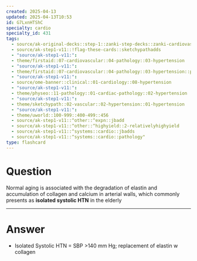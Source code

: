 ```yaml
---
created: 2025-04-13
updated: 2025-04-13T10:53
id: G7LxnHTShC
specialty: cardio
specialty_id: 431
tags:
  - source/ak-original-decks::step-1::zanki-step-decks::zanki-cardiovascular::cardio-pathology
  - source/ak-step1-v11::!flag-these-cards::sketchypathadds
  - "source/ak-step1-v11:": 
  - theme/firstaid::07-cardiovascular::04-pathology::03-hypertension
  - "source/ak-step1-v11:": 
  - theme/firstaid::07-cardiovascular::04-pathology::03-hypertension::primary-hypertension
  - "source/ak-step1-v11:": 
  - source/ome-banner::clinical::01-cardiology::08-hypertension
  - "source/ak-step1-v11:": 
  - theme/physeo::11-pathology::01-cardiac-pathology::02-hypertension
  - "source/ak-step1-v11:": 
  - theme/sketchypath::02-vascular::02-hypertension::01-hypertension
  - "source/ak-step1-v11:": 
  - theme/uworld::100-999::400-499::456
  - source/ak-step1-v11::^other::^expn::jbadd
  - source/ak-step1-v11::^other::^highyield::2-relativelyhighyield
  - source/ak-step1-v11::^systems::cardio::jbadds
  - source/ak-step1-v11::^systems::cardio::pathology"
type: flashcard
---
```


# Question
Normal aging is associated with the degradation of elastin and accumulation of collagen and calcium in arterial walls, which commonly presents as **isolated systolic HTN** in the elderly

---

# Answer
* Isolated Systolic HTN = SBP >140 mm Hg; replacement of elastin w collagen